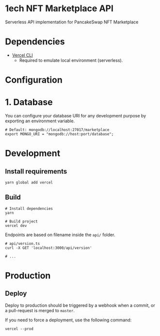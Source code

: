 # 1ech NFT Marketplace API

Serverless API implementation for PancakeSwap NFT Marketplace

# Dependencies

- [Vercel CLI](https://vercel.com/download)
  - Required to emulate local environment (serverless).

# Configuration

# 1. Database

You can configure your database URI for any development purpose by exporting an environment variable.

```shell
# Default: mongodb://localhost:27017/marketplace
export MONGO_URI = "mongodb://host:port/database";
```

# Development

## Install requirements

```shell
yarn global add vercel
```

## Build

```shell
# Install dependencies
yarn

# Build project
vercel dev
```

Endpoints are based on filename inside the `api/` folder.

```shell
# api/version.ts
curl -X GET 'localhost:3000/api/version'

# ...
```

# Production

## Deploy

Deploy to production should be triggered by a webhook when a commit, or a pull-request is merged to `master`.

If you need to force a deployment, use the following command:

```shell
vercel --prod
```
